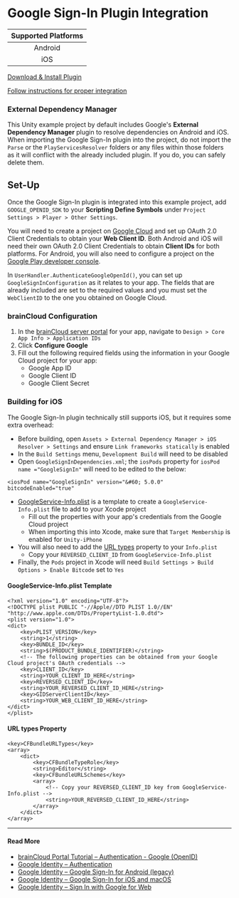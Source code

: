 # Google Sign-In Plugin Integration

| Supported Platforms |
| :-----------------: |
| Android             |
| iOS                 |

[Download & Install Plugin](https://github.com/googlesamples/google-signin-unity/releases)

[Follow instructions for proper integration](https://github.com/googlesamples/google-signin-unity#configuring-the-application--on-the-api-console)

### External Dependency Manager

This Unity example project by default includes Google's **External Dependency Manager** plugin to resolve dependencies on Android and iOS. When importing the Google Sign-In plugin into the project, do not import the `Parse` or the `PlayServicesResolver` folders or any files within those folders as it will conflict with the already included plugin. If you do, you can safely delete them.

## Set-Up

Once the Google Sign-In plugin is integrated into this example project, add `GOOGLE_OPENID_SDK` to your **Scripting Define Symbols** under `Project Settings > Player > Other Settings`.

You will need to create a project on [Google Cloud](https://console.developers.google.com/) and set up OAuth 2.0 Client Credentials to obtain your **Web Client ID**. Both Android and iOS will need their own OAuth 2.0 Client Credentials to obtain **Client IDs** for both platforms. For Android, you will also need to configure a project on the [Google Play developer console](https://play.google.com/console/).

In `UserHandler.AuthenticateGoogleOpenId()`, you can set up `GoogleSignInConfiguration` as it relates to your app. The fields that are already included are set to the required values and you must set the `WebClientID` to the one you obtained on Google Cloud.

### brainCloud Configuration

1. In the [brainCloud server portal](https://portal.braincloudservers.com/) for your app, navigate to `Design > Core App Info > Application IDs`
2. Click **Configure Google**
3. Fill out the following required fields using the information in your Google Cloud project for your app:
    - Google App ID
    - Google Client ID
    - Google Client Secret

### Building for iOS

The Google Sign-In plugin technically still supports iOS, but it requires some extra overhead:
- Before building, open `Assets > External Dependency Manager > iOS Resolver > Settings` and ensure `Link frameworks statically` is enabled
- In the `Build Settings` menu, `Development Build` will need to be disabled
- Open `GoogleSignInDependencies.xml`; the `iosPods` property for `iosPod name ="GoogleSignIn"` will need to be edited to the below:
```
<iosPod name="GoogleSignIn" version="&#60; 5.0.0" bitcodeEnabled="true"
```
- [GoogleService-Info.plist](./GoogleOpenId.md#googleservice-infoplist-template) is a template to create a `GoogleService-Info.plist` file to add to your Xcode project
    - Fill out the properties with your app's credentials from the Google Cloud project
    - When importing this into Xcode, make sure that `Target Membership` is enabled for `Unity-iPhone`
- You will also need to add the [URL types](./GoogleOpenId.md#url-types-property) property to your `Info.plist`
    - Copy your `REVERSED_CLIENT_ID` from `GoogleService-Info.plist`    
- Finally, the `Pods` project in Xcode will need `Build Settings > Build Options > Enable Bitcode` set to `Yes`

#### GoogleService-Info.plist Template

```
<?xml version="1.0" encoding="UTF-8"?>
<!DOCTYPE plist PUBLIC "-//Apple//DTD PLIST 1.0//EN" "http://www.apple.com/DTDs/PropertyList-1.0.dtd">
<plist version="1.0">
<dict>
	<key>PLIST_VERSION</key>
	<string>1</string>
	<key>BUNDLE_ID</key>
	<string>$(PRODUCT_BUNDLE_IDENTIFIER)</string>
    <!-- The following properties can be obtained from your Google Cloud project's OAuth credentials -->
	<key>CLIENT_ID</key>
	<string>YOUR_CLIENT_ID_HERE</string>
	<key>REVERSED_CLIENT_ID</key>
	<string>YOUR_REVERSED_CLIENT_ID_HERE</string>
	<key>GIDServerClientID</key>
	<string>YOUR_WEB_CLIENT_ID_HERE</string>
</dict>
</plist>
```

#### URL types Property

```
<key>CFBundleURLTypes</key>
<array>
    <dict>
        <key>CFBundleTypeRole</key>
        <string>Editor</string>
        <key>CFBundleURLSchemes</key>
        <array>
            <!-- Copy your REVERSED_CLIENT_ID key from GoogleService-Info.plist -->
            <string>YOUR_REVERSED_CLIENT_ID_HERE</string>
        </array>
    </dict>
</array>
```

---

#### Read More

- [brainCloud Portal Tutorial – Authentication - Google (OpenID)](https://getbraincloud.com/apidocs/portal-usage/authentication-google-openid/)
- [Google Identity – Authentication](https://developers.google.com/identity/sign-in/)
- [Google Identity – Google Sign-In for Android (legacy)](https://developers.google.com/identity/sign-in/android/start-integrating)
- [Google Identity – Google Sign-In for iOS and macOS](https://developers.google.com/identity/sign-in/ios/start-integrating)
- [Google Identity – Sign In with Google for Web](https://developers.google.com/identity/gsi/web/guides/get-google-api-clientid)
